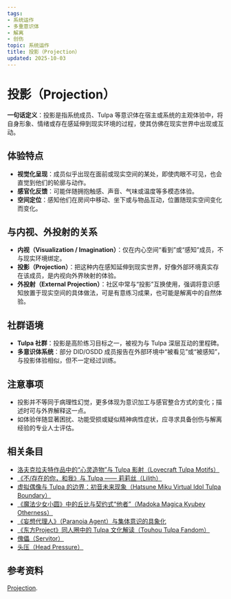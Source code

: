 ```yaml
---
tags:
- 系统运作
- 多重意识体
- 解离
- 创伤
topic: 系统运作
title: 投影（Projection）
updated: 2025-10-03
---
```



# 投影（Projection）

**一句话定义**：投影是指系统成员、Tulpa 等意识体在宿主或系统的主观体验中，将自身形象、情绪或存在感延伸到现实环境的过程，使其仿佛在现实世界中出现或互动。

## 体验特点

- **视觉化呈现**：成员似乎出现在面前或现实空间的某处，即使肉眼不可见，也会直觉到他们的轮廓与动作。
- **感官化反馈**：可能伴随拥抱触感、声音、气味或温度等多模态体验。
- **空间定位**：感知他们在房间中移动、坐下或与物品互动，位置随现实空间变化而变化。

## 与内视、外投射的关系

- **内视（Visualization / Imagination）**：仅在内心空间“看到”或“感知”成员，不与现实环境绑定。
- **投影（Projection）**：把这种内在感知延伸到现实世界，好像外部环境真实存在该成员，是内视向外界映射的体验。
- **外投射（External Projection）**：社区中常与“投影”互换使用，强调将意识感知放置于现实空间的具体做法，可是有意练习成果，也可能是解离中的自然体验。

## 社群语境

- **Tulpa 社群**：投影是高阶练习目标之一，被视为与 Tulpa 深层互动的里程碑。
- **多意识体系统**：部分 DID/OSDD 成员报告在外部环境中“被看见”或“被感知”，与投影体验相似，但不一定经过训练。

## 注意事项

- 投影并不等同于病理性幻觉，更多体现为意识加工与感官整合方式的变化；描述时可与外界解释这一点。
- 如体验伴随显著困扰、功能受损或疑似精神病性症状，应寻求具备创伤与解离经验的专业人士评估。

## 相关条目

- [洛夫克拉夫特作品中的“心灵造物”与 Tulpa 影射（Lovecraft Tulpa Motifs）](Lovecraft-Tulpa-Motifs.md)
- [《不/存在的你，和我》与 Tulpa —— 莉莉丝（Lilith）](Nonexistent-You-And-Me-Tulpa-Lilith.md)
- [虚拟偶像与 Tulpa 的边界：初音未来现象（Hatsune Miku Virtual Idol Tulpa Boundary）](Hatsune-Miku-Virtual-Idol-Tulpa-Boundary.md)
- [《魔法少女小圆》中的丘比与契约式“他者”（Madoka Magica Kyubey Otherness）](Madoka-Magica-Kyubey-Otherness.md)
- [《妄想代理人》（Paranoia Agent）与集体意识的具象化](Paranoia-Agent-Collective-Consciousness.md)
- [《东方Project》同人圈中的 Tulpa 文化解读（Touhou Tulpa Fandom）](Touhou-Tulpa-Fandom.md)
- [傀儡（Servitor）](Servitor.md)
- [头压（Head Pressure）](Head-Pressure.md)

## 参考资料

[Projection](https://pluralpedia.org/w/Projection).
